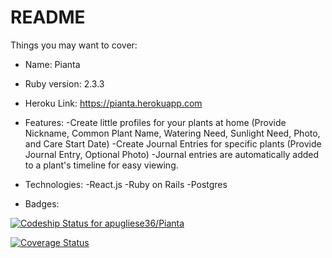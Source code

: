 # README

Things you may want to cover:

* Name: Pianta

* Ruby version: 2.3.3

* Heroku Link: https://pianta.herokuapp.com

* Features: 
-Create little profiles for your plants at home (Provide Nickname, Common Plant Name, Watering Need, Sunlight Need, Photo, and Care Start Date)
-Create Journal Entries for specific plants (Provide Journal Entry, Optional Photo)
-Journal entries are automatically added to a plant's timeline for easy viewing.

* Technologies:
-React.js
-Ruby on Rails
-Postgres

* Badges:

[ ![Codeship Status for apugliese36/Pianta](https://app.codeship.com/projects/b89c04e0-c5af-0135-ea1a-167add8c9948/status?branch=master)](https://app.codeship.com/projects/261032)

[![Coverage Status](https://coveralls.io/repos/github/apugliese36/Pianta/badge.svg?branch=master)](https://coveralls.io/github/apugliese36/Pianta?branch=master)
